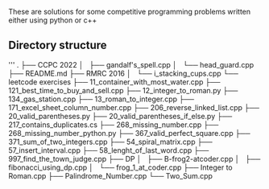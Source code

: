 These are solutions for some competitive programming problems written either using python or c++


## Directory structure
'''
.
├── CCPC 2022
│   ├── gandalf's_spell.cpp
│   └── head_guard.cpp
├── README.md
├── RMRC 2016
│   └── i_stacking_cups.cpp
└── leetcode exercises
    ├── 11_container_with_most_water.cpp
    ├── 121_best_time_to_buy_and_sell.cpp
    ├── 12_integer_to_roman.py
    ├── 134_gas_station.cpp
    ├── 13_roman_to_integer.cpp
    ├── 171_excel_sheet_column_number.cpp
    ├── 206_reverse_linked_list.cpp
    ├── 20_valid_parentheses.py
    ├── 20_valid_parentheses_if_else.py
    ├── 217_contains_duplicates.cs
    ├── 268_missing_number.cpp
    ├── 268_missing_number_python.py
    ├── 367_valid_perfect_square.cpp
    ├── 371_sum_of_two_integers.cpp
    ├── 54_spiral_matrix.cpp
    ├── 57_insert_interval.cpp
    ├── 58_lenght_of_last_word.cpp
    ├── 997_find_the_town_judge.cpp
    ├── DP
    │   ├── B-frog2-atcoder.cpp
    │   ├── fibonacci_using_dp.cpp
    │   └── frog_1_at_coder.cpp
    ├── Integer to Roman.cpp
    ├── Palindrome_Number.cpp
    └── Two_Sum.cpp
